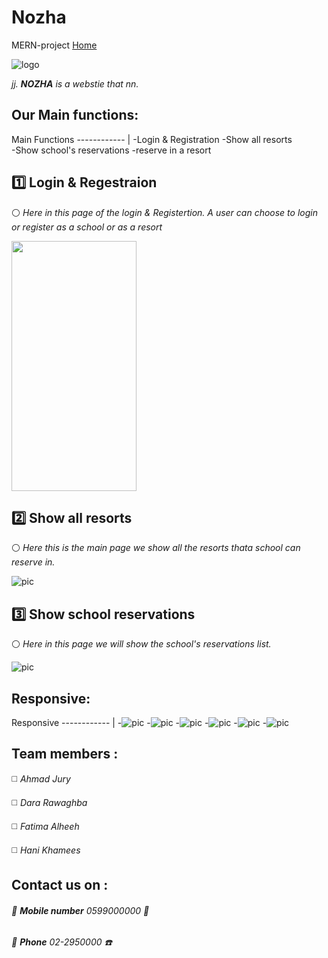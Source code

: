# Nozha
MERN-project
[Home](http://localhost:8080/)


![logo](https://cdn.discordapp.com/attachments/872084511721156639/874284069100339240/Group_15.png)

 *jj.
**NOZHA** is a webstie that nn.*


## Our Main functions:
Main Functions 
------------ | 
-Login & Registration 
-Show all resorts       
-Show  school's reservations
-reserve in a resort




##  1️⃣  Login & Regestraion 
⚪ *Here in this page of the login & Registertion.*
*A user can choose to login or register as a school or as a resort*

<img src="https://cdn.discordapp.com/attachments/872084511721156642/874277606294433802/Dribbble_Shot_HD_2.png" data-canonical-src="https://cdn.discordapp.com/attachments/872084511721156642/874277606294433802/Dribbble_Shot_HD_2.png" width="200" height="400" />



## 2️⃣ Show all resorts
⚪ *Here this is the main page we show all the resorts thata school can reserve in.*


![pic](https://cdn.discordapp.com/attachments/872084511721156642/874277614049710130/Dribbble_Shot_HD.png?height='100')



## 3️⃣ Show  school reservations
⚪ *Here in this page we will show the school's reservations list.*


![pic](https://cdn.discordapp.com/attachments/872084511721156642/874277592457433158/Dribbble_Shot_HD_5.png?width=300&height=auto)






## Responsive:
Responsive
------------ | 
-![pic](https://cdn.discordapp.com/attachments/874283119832883250/874283326612062248/Dribbble_Shot_HD_6.png?width=100&height=100)
-![pic](https://cdn.discordapp.com/attachments/874283119832883250/874283178091765861/Dribbble_Shot_HD_11.png?width=100&height=100)
-![pic](https://cdn.discordapp.com/attachments/874283119832883250/874283181606592592/Dribbble_Shot_HD_10.png?width=100&height=100)
-![pic](https://cdn.discordapp.com/attachments/874283119832883250/874283186174193684/Dribbble_Shot_HD_9.png?width=100&height=100)
-![pic](https://cdn.discordapp.com/attachments/874283119832883250/874283187361181696/Dribbble_Shot_HD_7.png?width=100&height=100)
-![pic](https://cdn.discordapp.com/attachments/874283119832883250/874283189173108756/Dribbble_Shot_HD_8.png?width=100&height=100)




## Team members :
◻️ *Ahmad Jury* 

◻️ *Dara Rawaghba*

◻️ *Fatima Alheeh*

◻️ *Hani Khamees*


## Contact us on :
###### 🔻 **Mobile number** 0599000000 📱
###### 🔻 **Phone**       02-2950000    ☎️

